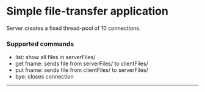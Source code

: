 # Simple file-transfer application

Server creates a fixed thread-pool of 10 connections.
    
### Supported commands

- list: show all files in serverFiles/
- get fname: sends file from serverFiles/ to clientFiles/
- put fname: sends file from clientFiles/ to serverFiles/
- bye: closes connection
---


